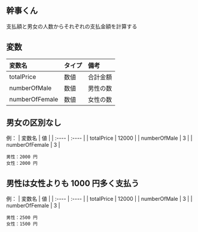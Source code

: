 ## 幹事くん
支払額と男女の人数からそれぞれの支払金額を計算する

## 変数
| 変数名 | タイプ | 備考 |
| :---- | :---- | :---- |
| totalPrice | 数値	| 合計金額 |
| numberOfMale | 数値 | 男性の数 |
| numberOfFemale | 数値 | 女性の数 |

## 男女の区別なし
例：
| 変数名 | 値 |
| :---- | :---- |
| totalPrice | 12000 |
| numberOfMale | 3 |
| numberOfFemale | 3 |
``` console
男性：2000 円
女性：2000 円
```

## 男性は女性よりも 1000 円多く支払う
例：
| 変数名 | 値 |
| :---- | :---- |
| totalPrice | 12000 |
| numberOfMale | 3 |
| numberOfFemale | 3 |
``` console
男性：2500 円
女性：1500 円
```